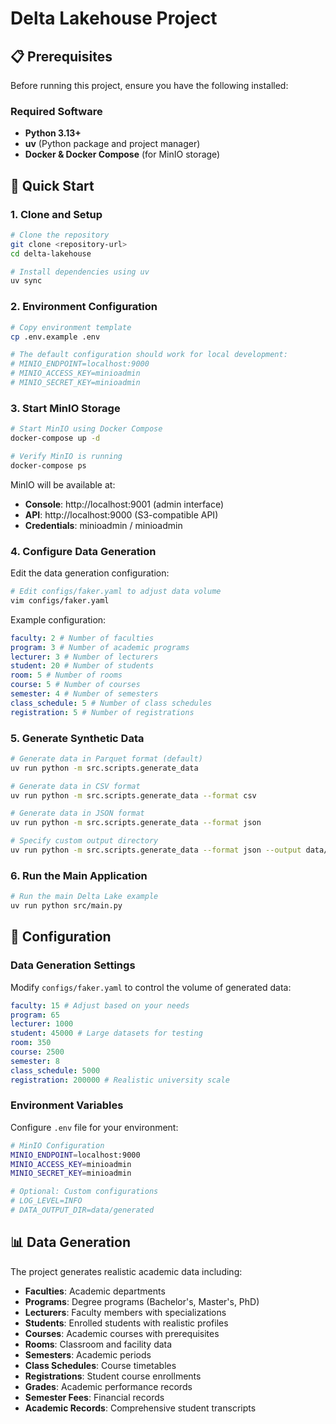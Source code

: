# Delta Lakehouse Project

## 📋 Prerequisites

Before running this project, ensure you have the following installed:

### Required Software

- **Python 3.13+**
- **uv** (Python package and project manager)
- **Docker & Docker Compose** (for MinIO storage)

## 🚀 Quick Start

### 1. Clone and Setup

```bash
# Clone the repository
git clone <repository-url>
cd delta-lakehouse

# Install dependencies using uv
uv sync
```

### 2. Environment Configuration

```bash
# Copy environment template
cp .env.example .env

# The default configuration should work for local development:
# MINIO_ENDPOINT=localhost:9000
# MINIO_ACCESS_KEY=minioadmin
# MINIO_SECRET_KEY=minioadmin
```

### 3. Start MinIO Storage

```bash
# Start MinIO using Docker Compose
docker-compose up -d

# Verify MinIO is running
docker-compose ps
```

MinIO will be available at:

- **Console**: http://localhost:9001 (admin interface)
- **API**: http://localhost:9000 (S3-compatible API)
- **Credentials**: minioadmin / minioadmin

### 4. Configure Data Generation

Edit the data generation configuration:

```bash
# Edit configs/faker.yaml to adjust data volume
vim configs/faker.yaml
```

Example configuration:

```yaml
faculty: 2 # Number of faculties
program: 3 # Number of academic programs
lecturer: 3 # Number of lecturers
student: 20 # Number of students
room: 5 # Number of rooms
course: 5 # Number of courses
semester: 4 # Number of semesters
class_schedule: 5 # Number of class schedules
registration: 5 # Number of registrations
```

### 5. Generate Synthetic Data

```bash
# Generate data in Parquet format (default)
uv run python -m src.scripts.generate_data

# Generate data in CSV format
uv run python -m src.scripts.generate_data --format csv

# Generate data in JSON format
uv run python -m src.scripts.generate_data --format json

# Specify custom output directory
uv run python -m src.scripts.generate_data --format json --output data/custom
```

### 6. Run the Main Application

```bash
# Run the main Delta Lake example
uv run python src/main.py
```

## 🔧 Configuration

### Data Generation Settings

Modify `configs/faker.yaml` to control the volume of generated data:

```yaml
faculty: 15 # Adjust based on your needs
program: 65
lecturer: 1000
student: 45000 # Large datasets for testing
room: 350
course: 2500
semester: 8
class_schedule: 5000
registration: 200000 # Realistic university scale
```

### Environment Variables

Configure `.env` file for your environment:

```bash
# MinIO Configuration
MINIO_ENDPOINT=localhost:9000
MINIO_ACCESS_KEY=minioadmin
MINIO_SECRET_KEY=minioadmin

# Optional: Custom configurations
# LOG_LEVEL=INFO
# DATA_OUTPUT_DIR=data/generated
```

## 📊 Data Generation

The project generates realistic academic data including:

- **Faculties**: Academic departments
- **Programs**: Degree programs (Bachelor's, Master's, PhD)
- **Lecturers**: Faculty members with specializations
- **Students**: Enrolled students with realistic profiles
- **Courses**: Academic courses with prerequisites
- **Rooms**: Classroom and facility data
- **Semesters**: Academic periods
- **Class Schedules**: Course timetables
- **Registrations**: Student course enrollments
- **Grades**: Academic performance records
- **Semester Fees**: Financial records
- **Academic Records**: Comprehensive student transcripts
